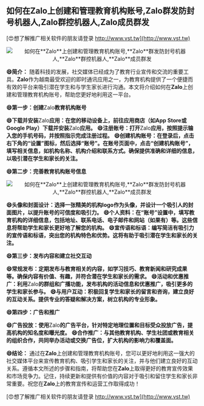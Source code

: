 ## **如何在**Zalo**上创建和管理教育机构账号,**Zalo**群发防封号机器人,**Zalo**群控机器人,**Zalo**成员群发**

[😍想了解推广相关软件的朋友请登录 http://www.vst.tw](http://www.vst.tw)

 <center><img src="https://vst.tw/MP4/tuiguang/png/1.png" alt="如何在**Zalo**上创建和管理教育机构账号,**Zalo**群发防封号机器人,**Zalo**群控机器人,**Zalo**成员群发"></center>

**😄简介：**
随着科技的发展，社交媒体已经成为了教育行业宣传和交流的重要工具。**Zalo**作为越南最受欢迎的即时通讯应用之一，为教育机构提供了一个便捷而有效的平台来吸引潜在学生和与学生家长进行沟通。本文将介绍如何在**Zalo**上创建和管理教育机构账号，帮助您更好地利用这一平台。

**😄第一步：创建**Zalo**教育机构账号**

**😄下载并安装**Zalo**应用：在您的移动设备上，前往应用商店（如App Store或Google Play）下载并安装**Zalo**应用。**
**😄注册账号：打开**Zalo**应用，按照提示输入您的手机号码，并按照指示完成注册过程。**
**😄创建机构账号：在登录后，点击右下角的“设置”图标，然后选择“账号”。在账号页面中，点击“创建机构账号”，填写相关信息，如机构名称、机构介绍和联系方式。确保提供准确和详细的信息，以吸引潜在学生和家长的关注。**

**😄第二步：完善教育机构账号信息**

 <center><img src="https://vst.tw/MP4/tuiguang/png/4.png" alt="如何在**Zalo**上创建和管理教育机构账号,**Zalo**群发防封号机器人,**Zalo**群控机器人,**Zalo**成员群发"></center>

**😄头像和封面设计：选择一张精美的机构logo作为头像，并设计一个吸引人的封面图片，以提升账号的可信度和吸引力。**
**😄个人资料：在“账号”设置中，填写教育机构的详细信息，包括地址、联系电话、电子邮件和网站（如果有）等。这些信息将帮助学生和家长更好地了解您的机构。**
**😄宣传语和标语：编写简洁有吸引力的宣传语和标语，突出您的机构特色和优势。这将有助于吸引潜在学生和家长的关注。**

**😄第三步：发布内容和建立社交互动**

**😄常规发布：定期发布与教育相关的内容，如学习技巧、教育新闻和研究成果等。确保内容有价值、有趣，并符合潜在学生和家长的需求。**
**😄活动和优惠推广：利用**Zalo**的群组和广播功能，发布机构的活动信息和优惠推广，吸引更多的学生和家长参与。**
**😄与用户互动：积极回复学生和家长的留言和咨询，建立良好的互动关系。提供专业的答疑和解决方案，树立机构的专业形象。**

**😄第四步：广告和推广**

**😄广告投放：使用**Zalo**的广告平台，针对特定地理位置和目标受众投放广告，提高机构的知名度和曝光度。**
**😄合作推广：与其他教育机构、学生社团或教育相关的组织合作，共同举办活动或交换广告位，扩大机构的影响力和覆盖面。**

**😄结论：**
通过在**Zalo**上创建和管理教育机构账号，您可以更好地利用这一强大的社交媒体平台来宣传教育机构、吸引学生和家长的关注，并与他们建立良好的互动关系。遵循本文所述的步骤和指南，将帮助您在**Zalo**上取得更好的教育宣传效果和市场竞争力。记住，持续更新和提供有价值的内容对于吸引和留住学生和家长非常重要。祝您在**Zalo**上的教育宣传和运营工作取得成功！

[😍想了解推广相关软件的朋友请登录 http://www.vst.tw](http://www.vst.tw)



